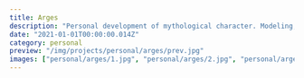```yaml
---
title: Arges
description: "Personal development of mythological character. Modeling, Materials, textures, rigging (animation) Testing for video game (Unreal Engine)"
date: "2021-01-01T00:00:00.014Z"
category: personal
preview: "/img/projects/personal/arges/prev.jpg"
images: ["personal/arges/1.jpg", "personal/arges/2.jpg", "personal/arges/3.jpg", "personal/arges/4.jpg", "personal/arges/5.jpg"]
---
```


<!-- TODO: Falta video -->
